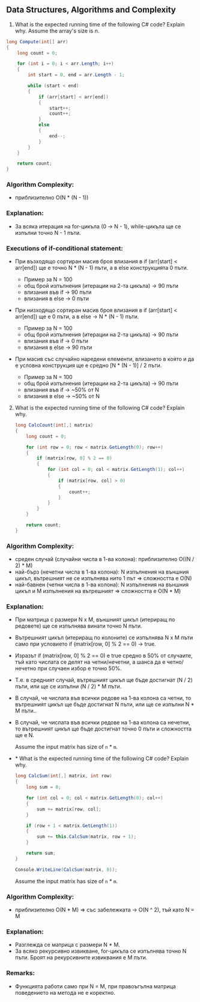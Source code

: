 ## Data Structures, Algorithms and Complexity

1. What is the expected running time of the following C# code? Explain why. Assume the array's size is n.

```c#
long Compute(int[] arr)
{
    long count = 0;

    for (int i = 0; i < arr.Length; i++)
    {
        int start = 0, end = arr.Length - 1;

        while (start < end)
        {
            if (arr[start] < arr[end])
            {
                start++;
                count++;
            }
            else
            {
                end--;
            }
        }
    }

    return count;
}
```
    
### Algorithm Complexity: 
* приблизително O(N * (N - 1))

### Explanation:
* За всяка итерация на for-цикъла (0 -> N - 1), while-цикъла ще се изпълни точно N - 1 пъти. 

### Executions of if-conditional statement:
* При възходящо сортиран масив броя влизания в if (arr[start] < arr[end]) ще е точно N * (N - 1) пъти, а в else конструкцията 0 пъти.
    * Пример за N = 100
    * общ брой изпълнения (итерации на 2-та цикъла) -> 90 пъти
    * влизания във if -> 90 пъти
    * влизания в else -> 0 пъти

* При низходящо сортиран масив броя влизания в if (arr[start] < arr[end]) ще е 0 пъти, а в else -> N * (N - 1) пъти.
    * Пример за N = 100
    * общ брой изпълнения (итерации на 2-та цикъла) -> 90 пъти
    * влизания във if -> 0 пъти
    * влизания в else -> 90 пъти

* При масив със случайно наредени елементи, влизането в която и да е условна конструкция ще е средно [N * (N - 1)] / 2 пъти.
    * Пример за N = 100
    * общ брой изпълнения (итерации на 2-та цикъла) -> 90 пъти
    * влизания във if -> ~50% от N
    * влизания в else -> ~50% от N
    
2. What is the expected running time of the following C# code? Explain why.

    ```c#
    long CalcCount(int[,] matrix)
    {
        long count = 0;

        for (int row = 0; row < matrix.GetLength(0); row++)
        {
            if (matrix[row, 0] % 2 == 0)
            {
                for (int col = 0; col < matrix.GetLength(1); col++)
                {
                    if (matrix[row, col] > 0)
                    {
                        count++;
                    }
                }
            }
        }

        return count;
    }
    ```

### Algorithm Complexity: 
* среден случай (случайни числа в 1-ва колона): приблизително O((N / 2) * M)
* най-бърз (нечетни числа в 1-ва колона): N изпълнения на външния цикъл, вътрешният не се изпълнява нито 1 път => сложността е O(N)
* най-бавнен (четни числа в 1-ва колона): N изпълнения на външния цикъл и M изпълнения на вътрешният => сложността е О(N * M)

### Explanation:
* При матрица с размери N x M, външният цикъл (итериращ по редовете) ще се изпълнява винати точно N пъти.
* Вътрешният цикъл (итериращ по колоните) се изпълнява N x M пъти само при условието if (matrix[row, 0] % 2 == 0) -> true.
* Изразът if (matrix[row, 0] % 2 == 0) е true средно в 50% от случаите, тъй като числата се делят на четни/нечетни, а шанса да е четно/нечетно при случаен избор е точно 50%.
* Т.е. в средният случай, вътрешният цикъл ще бъде достигнат (N / 2) пъти, или ще се изпълни (N / 2) * M пъти.
* В случай, че числата във всички редове на 1-ва колона са четни, то вътрешният цикъл ще бъде достигнат N пъти, или ще се изпълни N * M пъти..
* В случай, че числата във всички редове на 1-ва колона са нечетни, то вътрешният цикъл ще бъде достигнат точно 0 пъти и сложността ще е N.

    Assume the input matrix has size of `n` * `m`.
* \* What is the expected running time of the following C# code? Explain why.

    ```c#
    long CalcSum(int[,] matrix, int row)
    {
        long sum = 0;

        for (int col = 0; col < matrix.GetLength(0); col++)
        {
            sum += matrix[row, col];
        }

        if (row + 1 < matrix.GetLength(1))
        {
            sum += this.CalcSum(matrix, row + 1);
        }

        return sum;
    }

    Console.WriteLine(CalcSum(matrix, 0));
    ```

    Assume the input matrix has size of `n` * `m`.
    
### Algorithm Complexity: 
* приблизително O(N * M) => със забележката -> O(N ^ 2), тъй като N = M

### Explanation:
* Разглежда се матрица с размери N * M.
* За всяко рекурсивно извикване, for-цикъла се изпълнява точно N пъти. Броят на рекурсивните извиквания е M пъти.

### Remarks:
* Функцията работи само при N = M, при правоъгълна матрица поведението на метода не е коректно. 
